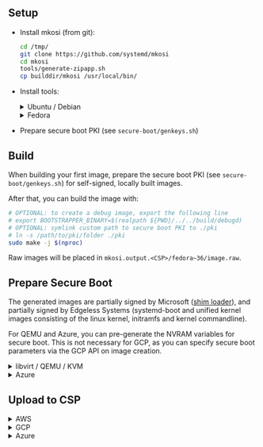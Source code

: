 ## Setup

- Install mkosi (from git):

    ```sh
    cd /tmp/
    git clone https://github.com/systemd/mkosi
    cd mkosi
    tools/generate-zipapp.sh
    cp builddir/mkosi /usr/local/bin/
    ```

- Install tools:

    <details>
    <summary>Ubuntu / Debian</summary>

    ```sh
    sudo apt-get update
    sudo apt-get install --assume-yes --no-install-recommends \
        dnf \
        systemd-container \
        qemu-system-x86 \
        qemu-utils \
        ovmf \
        e2fsprogs \
        squashfs-tools \
        efitools \
        sbsigntool \
        coreutils \
        curl \
        jq \
        util-linux \
        virt-manager \
        python3-crc32c \
        rpm
    ```

    </details>

    <details>
    <summary>Fedora</summary>

    ```sh
    sudo dnf install -y \
        edk2-ovmf \
        systemd-container \
        qemu \
        e2fsprogs \
        squashfs-tools \
        efitools \
        sbsigntools \
        coreutils \
        curl \
        jq \
        util-linux \
        virt-manager
    ```

    </details>

- Prepare secure boot PKI (see `secure-boot/genkeys.sh`)

## Build

When building your first image, prepare the secure boot PKI (see `secure-boot/genkeys.sh`) for self-signed, locally built images.

After that, you can build the image with:

```sh
# OPTIONAL: to create a debug image, export the following line
# export BOOTSTRAPPER_BINARY=$(realpath ${PWD}/../../build/debugd)
# OPTIONAL: symlink custom path to secure boot PKI to ./pki
# ln -s /path/to/pki/folder ./pki
sudo make -j $(nproc)
```

Raw images will be placed in `mkosi.output.<CSP>/fedora~36/image.raw`.

## Prepare Secure Boot

The generated images are partially signed by Microsoft ([shim loader](https://github.com/rhboot/shim)), and partially signed by Edgeless Systems (systemd-boot and unified kernel images consisting of the linux kernel, initramfs and kernel commandline).

For QEMU and Azure, you can pre-generate the NVRAM variables for secure boot. This is not necessary for GCP, as you can specify secure boot parameters via the GCP API on image creation.

<details>
<summary>libvirt / QEMU / KVM</summary>

```sh
secure-boot/generate_nvram_vars.sh mkosi.output.qemu/fedora~36/image.raw
```

</details>

<details>
<summary><a id="azure-secure-boot">Azure</a></summary>

These steps only have to performed once for a fresh set of secure boot certificates.
VMGS blobs for testing and release images already exist.

First, create a disk without embedded MOK EFI variables.

```sh
# set these variables
export AZURE_SECURITY_TYPE=ConfidentialVM # or TrustedLaunch
export AZURE_RESOURCE_GROUP_NAME= # e.g. "constellation-images"

export AZURE_REGION=northeurope
export AZURE_DISK_NAME=constellation-$(date +%s)
export AZURE_SNAPSHOT_NAME=${AZURE_DISK_NAME}
export AZURE_RAW_IMAGE_PATH=${PWD}/mkosi.output.azure/fedora~36/image.raw
export AZURE_IMAGE_PATH=${PWD}/mkosi.output.azure/fedora~36/image.vhd
export AZURE_VMGS_FILENAME=${AZURE_SECURITY_TYPE}.vmgs
export BLOBS_DIR=${PWD}/blobs
upload/pack.sh azure "${AZURE_RAW_IMAGE_PATH}" "${AZURE_IMAGE_PATH}"
upload/upload_azure.sh --disk-name "${AZURE_DISK_NAME}-setup-secure-boot" ""
secure-boot/azure/launch.sh -n "${AZURE_DISK_NAME}-setup-secure-boot" -d --secure-boot true --disk-name "${AZURE_DISK_NAME}-setup-secure-boot"
```

Ignore the running launch script and connect to the serial console once available.
The console shows the message "Verification failed: (0x1A) Security Violation". You can import the MOK certificate via the UEFI shell:

Press OK, then ENTER, then "Enroll key from disk".
Select the following key: `/EFI/loader/keys/auto/db.cer`.
Press Continue, then choose "Yes" to the question "Enroll the key(s)?".
Choose reboot.

Extract the VMGS from the running VM (this includes the MOK EFI variables) and delete the VM:

```sh
secure-boot/azure/extract_vmgs.sh --name "${AZURE_DISK_NAME}-setup-secure-boot"
secure-boot/azure/delete.sh --name "${AZURE_DISK_NAME}-setup-secure-boot"
```

</details>

## Upload to CSP

<details>
<summary>AWS</summary>

- Install `aws` cli (see [here](https://docs.aws.amazon.com/cli/latest/userguide/getting-started-install.html))
- Login to AWS (see [here](https://docs.aws.amazon.com/cli/latest/userguide/getting-started-quickstart.html))
- Choose secure boot PKI public keys (one of `pki_dev`, `pki_test`, `pki_prod`)
    - `pki_dev` can be used for local image builds
    - `pki_test` is used by the CI for non-release images
    - `pki_prod` is used for release images

```sh
# set these variables
export AWS_IMAGE_NAME= # e.g. "constellation-v1.0.0"
export PKI=${PWD}/pki

export AWS_REGION=eu-central-1
export AWS_REPLICATION_REGIONS="us-east-2"
export AWS_BUCKET=constellation-images
export AWS_EFIVARS_PATH=${PWD}/mkosi.output.aws/fedora~36/efivars.bin
export AWS_IMAGE_PATH=${PWD}/mkosi.output.aws/fedora~36/image.raw
export AWS_IMAGE_FILENAME=image-$(date +%s).raw
export AWS_AMI_OUTPUT=${PWD}/mkosi.output.aws/fedora~36/ami.txt
secure-boot/aws/create_uefivars.sh "${AWS_EFIVARS_PATH}"
upload/upload_aws.sh "${AWS_AMI_OUTPUT}"
```

</details>

<details>
<summary>GCP</summary>

- Install `gcloud` and `gsutil` (see [here](https://cloud.google.com/sdk/docs/install))
- Login to GCP (see [here](https://cloud.google.com/sdk/docs/authorizing))
- Choose secure boot PKI public keys (one of `pki_dev`, `pki_test`, `pki_prod`)
    - `pki_dev` can be used for local image builds
    - `pki_test` is used by the CI for non-release images
    - `pki_prod` is used for release images

```sh
# set these variables
export GCP_IMAGE_FAMILY= # e.g. "constellation"
export GCP_IMAGE_NAME= # e.g. "constellation-v1.0.0"
export PKI=${PWD}/pki

export GCP_PROJECT=constellation-images
export GCP_REGION=europe-west3
export GCP_BUCKET=constellation-images
export GCP_RAW_IMAGE_PATH=${PWD}/mkosi.output.gcp/fedora~36/image.raw
export GCP_IMAGE_FILENAME=$(date +%s).tar.gz
export GCP_IMAGE_PATH=${PWD}/mkosi.output.gcp/fedora~36/image.tar.gz
upload/pack.sh gcp ${GCP_RAW_IMAGE_PATH} ${GCP_IMAGE_PATH}
upload/upload_gcp.sh
```

</details>

<details>
<summary>Azure</summary>

- Install `az` and `azcopy` (see [here](https://docs.microsoft.com/en-us/cli/azure/install-azure-cli))
- Login to Azure (see [here](https://docs.microsoft.com/en-us/cli/azure/authenticate-azure-cli))
- [Prepare virtual machine guest state (VMGS) with customized NVRAM or use existing VMGS blob](#azure-secure-boot)

```sh
# set these variables
export AZURE_GALLERY_NAME= # e.g. "Constellation"
export AZURE_IMAGE_DEFINITION= # e.g. "constellation"
export AZURE_IMAGE_VERSION= # e.g. "1.0.0"
export AZURE_VMGS_PATH= # e.g. "path/to/ConfidentialVM.vmgs"
export AZURE_SECURITY_TYPE=ConfidentialVM # or TrustedLaunch

export AZURE_RESOURCE_GROUP_NAME=constellation-images
export AZURE_REGION=northeurope
export AZURE_REPLICATION_REGIONS="northeurope eastus westeurope westus"
export AZURE_IMAGE_OFFER=constellation
export AZURE_SKU=constellation
export AZURE_PUBLISHER=edgelesssys
export AZURE_DISK_NAME=constellation-$(date +%s)
export AZURE_RAW_IMAGE_PATH=${PWD}/mkosi.output.azure/fedora~36/image.raw
export AZURE_IMAGE_PATH=${PWD}/mkosi.output.azure/fedora~36/image.vhd
upload/pack.sh azure "${AZURE_RAW_IMAGE_PATH}" "${AZURE_IMAGE_PATH}"
upload/upload_azure.sh -g --disk-name "${AZURE_DISK_NAME}" "${AZURE_VMGS_PATH}"
```

</details>

